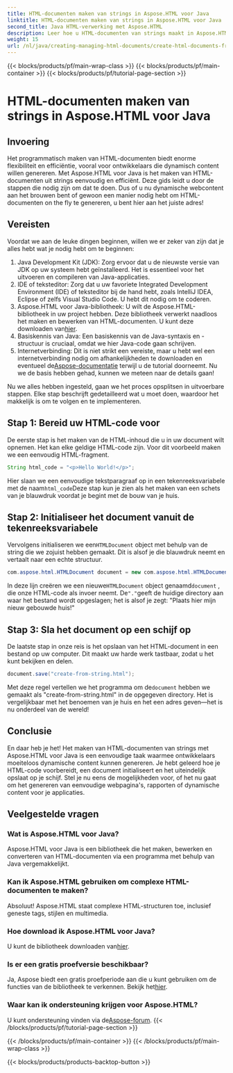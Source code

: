 ```yaml
---
title: HTML-documenten maken van strings in Aspose.HTML voor Java
linktitle: HTML-documenten maken van strings in Aspose.HTML voor Java
second_title: Java HTML-verwerking met Aspose.HTML
description: Leer hoe u HTML-documenten van strings maakt in Aspose.HTML voor Java met deze stapsgewijze handleiding.
weight: 15
url: /nl/java/creating-managing-html-documents/create-html-documents-from-string/
---
```


{{< blocks/products/pf/main-wrap-class >}}
{{< blocks/products/pf/main-container >}}
{{< blocks/products/pf/tutorial-page-section >}}

# HTML-documenten maken van strings in Aspose.HTML voor Java

## Invoering
Het programmatisch maken van HTML-documenten biedt enorme flexibiliteit en efficiëntie, vooral voor ontwikkelaars die dynamisch content willen genereren. Met Aspose.HTML voor Java is het maken van HTML-documenten uit strings eenvoudig en efficiënt. Deze gids leidt u door de stappen die nodig zijn om dat te doen. Dus of u nu dynamische webcontent aan het brouwen bent of gewoon een manier nodig hebt om HTML-documenten on the fly te genereren, u bent hier aan het juiste adres!
## Vereisten
Voordat we aan de leuke dingen beginnen, willen we er zeker van zijn dat je alles hebt wat je nodig hebt om te beginnen:
1. Java Development Kit (JDK): Zorg ervoor dat u de nieuwste versie van JDK op uw systeem hebt geïnstalleerd. Het is essentieel voor het uitvoeren en compileren van Java-applicaties.
2. IDE of teksteditor: Zorg dat u uw favoriete Integrated Development Environment (IDE) of teksteditor bij de hand hebt, zoals IntelliJ IDEA, Eclipse of zelfs Visual Studio Code. U hebt dit nodig om te coderen.
3.  Aspose.HTML voor Java-bibliotheek: U wilt de Aspose.HTML-bibliotheek in uw project hebben. Deze bibliotheek verwerkt naadloos het maken en bewerken van HTML-documenten. U kunt deze downloaden van[hier](https://releases.aspose.com/html/java/).
4. Basiskennis van Java: Een basiskennis van de Java-syntaxis en -structuur is cruciaal, omdat we hier Java-code gaan schrijven.
5.  Internetverbinding: Dit is niet strikt een vereiste, maar u hebt wel een internetverbinding nodig om afhankelijkheden te downloaden en eventueel de[Aspose-documentatie](https://reference.aspose.com/html/java/) terwijl u de tutorial doorneemt.
Nu we de basis hebben gehad, kunnen we meteen naar de details gaan!

Nu we alles hebben ingesteld, gaan we het proces opsplitsen in uitvoerbare stappen. Elke stap beschrijft gedetailleerd wat u moet doen, waardoor het makkelijk is om te volgen en te implementeren.
## Stap 1: Bereid uw HTML-code voor

De eerste stap is het maken van de HTML-inhoud die u in uw document wilt opnemen. Het kan elke geldige HTML-code zijn. Voor dit voorbeeld maken we een eenvoudig HTML-fragment.
```java
String html_code = "<p>Hello World!</p>";
```
 Hier slaan we een eenvoudige tekstparagraaf op in een tekenreeksvariabele met de naam`html_code`Deze stap kun je zien als het maken van een schets van je blauwdruk voordat je begint met de bouw van je huis.
## Stap 2: Initialiseer het document vanuit de tekenreeksvariabele

 Vervolgens initialiseren we een`HTMLDocument` object met behulp van de string die we zojuist hebben gemaakt. Dit is alsof je die blauwdruk neemt en vertaalt naar een echte structuur.
```java
com.aspose.html.HTMLDocument document = new com.aspose.html.HTMLDocument(html_code, ".");
```
 In deze lijn creëren we een nieuwe`HTMLDocument` object genaamd`document` , die onze HTML-code als invoer neemt. De`"."`geeft de huidige directory aan waar het bestand wordt opgeslagen; het is alsof je zegt: "Plaats hier mijn nieuw gebouwde huis!"
## Stap 3: Sla het document op een schijf op

De laatste stap in onze reis is het opslaan van het HTML-document in een bestand op uw computer. Dit maakt uw harde werk tastbaar, zodat u het kunt bekijken en delen.
```java
document.save("create-from-string.html");
```
 Met deze regel vertellen we het programma om de`document` hebben we gemaakt als "create-from-string.html" in de opgegeven directory. Het is vergelijkbaar met het benoemen van je huis en het een adres geven—het is nu onderdeel van de wereld!
## Conclusie
En daar heb je het! Het maken van HTML-documenten van strings met Aspose.HTML voor Java is een eenvoudige taak waarmee ontwikkelaars moeiteloos dynamische content kunnen genereren. Je hebt geleerd hoe je HTML-code voorbereidt, een document initialiseert en het uiteindelijk opslaat op je schijf. Stel je nu eens de mogelijkheden voor, of het nu gaat om het genereren van eenvoudige webpagina's, rapporten of dynamische content voor je applicaties.
## Veelgestelde vragen
### Wat is Aspose.HTML voor Java?
Aspose.HTML voor Java is een bibliotheek die het maken, bewerken en converteren van HTML-documenten via een programma met behulp van Java vergemakkelijkt.
### Kan ik Aspose.HTML gebruiken om complexe HTML-documenten te maken?
Absoluut! Aspose.HTML staat complexe HTML-structuren toe, inclusief geneste tags, stijlen en multimedia.
### Hoe download ik Aspose.HTML voor Java?
 U kunt de bibliotheek downloaden van[hier](https://releases.aspose.com/html/java/).
### Is er een gratis proefversie beschikbaar?
 Ja, Aspose biedt een gratis proefperiode aan die u kunt gebruiken om de functies van de bibliotheek te verkennen. Bekijk het[hier](https://releases.aspose.com/).
### Waar kan ik ondersteuning krijgen voor Aspose.HTML?
 U kunt ondersteuning vinden via de[Aspose-forum](https://forum.aspose.com/c/html/29).
{{< /blocks/products/pf/tutorial-page-section >}}

{{< /blocks/products/pf/main-container >}}
{{< /blocks/products/pf/main-wrap-class >}}

{{< blocks/products/products-backtop-button >}}

